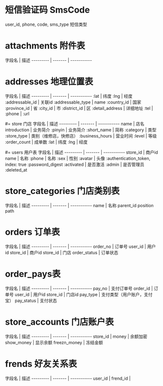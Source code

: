 # 短信验证码 SmsCode
user_id, phone, code, sms_type 短信类型

# attachments 附件表
字段名 | 描述
--------- | ------- | -----------

# addresses 地理位置表
字段名 | 描述
--------- | ------- | -----------
:lat | 纬度
:lng | 经度
:addressable_id | 关联id
:addressable_type | name
:country_id | 国家
:province_id | 省
:city_id | 市
:district_id | 区
:detail_address | 详细地址
:tel |
:phone |
:url

#= store 门店
字段名 | 描述
--------- | ------- | -----------
name | 店名
introduction | 业务简介
:pinyin | 业务简介
:short_name | 简称
:category | 类型
:store_type | 类别（维修店，快修店）
:business_hours | 营业时间
:level | 等级
:order_count | 成单数
:lat | 纬度
:lng | 经度

#= users 用户表
字段名 | 描述
--------- | ------- | -----------
store_id | 商户id
name | 名称
:phone | 名称
:sex | 性别
:avatar  | 头像
:authentication_token, index: true
:password_digest
:activated | 是否激活
:admin | 是否管理员
:deleted_at

# store_categories 门店类别表
字段名 | 描述
--------- | ------- | -----------
name | 名称
parent_id
position
path

# orders 订单表
字段名 | 描述
--------- | ------- | -----------
order_no | 订单号
user_id | 用户id
store_id | 商户id
store_id | 门店
order_status | 订单状态


# order_pays表
字段名 | 描述
--------- | ------- | -----------
pay_no | 支付订单号
order_id | 订单号
user_id | 用户id
store_id | 门店id
pay_type | 支付类型（用户账户，支付宝）
pay_status | 支付状态


# store_accounts 门店账户表
字段名 | 描述
--------- | ------- | -----------
store_id |
money | 余额加密
show_money | 显示余额
freezn_money | 冻结金额

# frends 好友关系表
字段名 | 描述
--------- | ------- | -----------
user_id |
frend_id |